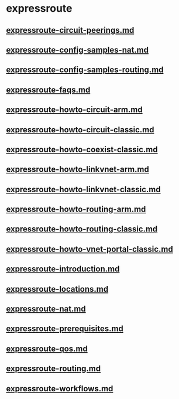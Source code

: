 # expressroute
## [expressroute-circuit-peerings.md](expressroute-circuit-peerings.md)
## [expressroute-config-samples-nat.md](expressroute-config-samples-nat.md)
## [expressroute-config-samples-routing.md](expressroute-config-samples-routing.md)
## [expressroute-faqs.md](expressroute-faqs.md)
## [expressroute-howto-circuit-arm.md](expressroute-howto-circuit-arm.md)
## [expressroute-howto-circuit-classic.md](expressroute-howto-circuit-classic.md)
## [expressroute-howto-coexist-classic.md](expressroute-howto-coexist-classic.md)
## [expressroute-howto-linkvnet-arm.md](expressroute-howto-linkvnet-arm.md)
## [expressroute-howto-linkvnet-classic.md](expressroute-howto-linkvnet-classic.md)
## [expressroute-howto-routing-arm.md](expressroute-howto-routing-arm.md)
## [expressroute-howto-routing-classic.md](expressroute-howto-routing-classic.md)
## [expressroute-howto-vnet-portal-classic.md](expressroute-howto-vnet-portal-classic.md)
## [expressroute-introduction.md](expressroute-introduction.md)
## [expressroute-locations.md](expressroute-locations.md)
## [expressroute-nat.md](expressroute-nat.md)
## [expressroute-prerequisites.md](expressroute-prerequisites.md)
## [expressroute-qos.md](expressroute-qos.md)
## [expressroute-routing.md](expressroute-routing.md)
## [expressroute-workflows.md](expressroute-workflows.md)
